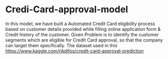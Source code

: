 # Credi-Card-approval-model

In this model, we have built a Automated Credit Card eligibility process based on customer details provided while filling online application form & Credit history of the customer.
Given Problem is to identify the customer segments which are eligible for Credit Card approval, so that the company can target them specifically.
The dataset used in this https://www.kaggle.com/rikdifos/credit-card-approval-prediction
